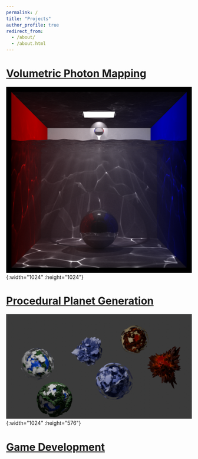 ```yaml
---
permalink: /
title: "Projects"
author_profile: true
redirect_from: 
  - /about/
  - /about.html
---
```


[Volumetric Photon Mapping](/photon_mapping/)
======
![Volumetric Photon Mapping](/images/photon_mapping/Water_VolumetricPhotonMapping_2048.png){:width="1024" :height="1024"}

[Procedural Planet Generation](/planet_generation/)
======
![Procedural Planet Generation](/images/planet_generation/RockyPlanets_2560_1440.png){:width="1024" :height="576"}

[Game Development](https://andrewyibc.itch.io/)
======

